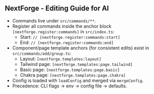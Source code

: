 ## NextForge - Editing Guide for AI

- Commands live under `src/commands/**`.
- Register all commands inside the anchor block `[nextforge.register:commands]` in `src/index.ts`:
  - Start: `// [nextforge.register:commands:start]`
  - End: `// [nextforge.register:commands:end]`
- Component/page template anchors (for consistent edits) exist in `src/commands/add/group.ts`:
  - Layout: `[nextforge.templates:layout]`
  - Tailwind page: `[nextforge.templates:page.tailwind]`
  - Basic page: `[nextforge.templates:page.basic]`
  - Chakra page: `[nextforge.templates:page.chakra]`
- Config is loaded with `loadConfig` and merged via `mergeConfig`.
- Precedence: CLI flags → env → config file → defaults.
